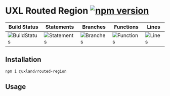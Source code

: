 # UXL Routed Region [![npm version](https://badge.fury.io/js/%40uxland%2Frouted-region.svg)](https://badge.fury.io/js/%40uxland%2Frouted-region)

| Build Status                                    | Statements                                    | Branches                                  | Functions                                   | Lines                               |
| ----------------------------------------------- | --------------------------------------------- | ----------------------------------------- | ------------------------------------------- | ----------------------------------- |
| ![BuildStatus](https://img.shields.io/badge/Build-Passing-brightgreen.svg "Building Status") | ![Statements](https://img.shields.io/badge/Coverage-66.85%25-red.svg "Make me better!") | ![Branches](https://img.shields.io/badge/Coverage-84.91%25-yellow.svg "Make me better!") | ![Functions](https://img.shields.io/badge/Coverage-47.22%25-red.svg "Make me better!") | ![Lines](https://img.shields.io/badge/Coverage-66.85%25-red.svg "Make me better!") |

## Installation

`npm i @uxland/routed-region`

## Usage
